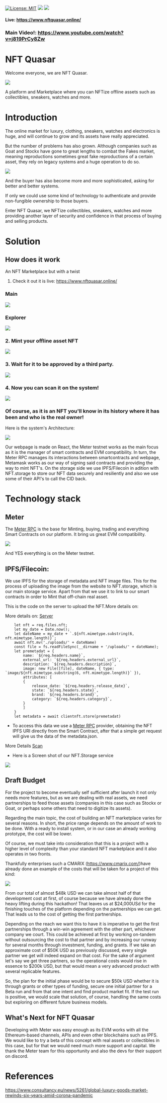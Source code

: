[![License: MIT](https://img.shields.io/badge/License-MIT-yellow.svg)](https://opensource.org/licenses/MIT) [<img src="https://img.shields.io/badge/View-Website-blue">](https://www.nftquasar.online/) [<img src="https://img.shields.io/badge/View-Video-red">](https://www.youtube.com/watch?v=j819PrCy8Zw)

#### Live: https://www.nftquasar.online/
### Main Video!: https://www.youtube.com/watch?v=j819PrCy8Zw

# NFT Quasar

Welcome everyone, we are NFT Quasar.

<img src="./Images/logo.png">

A platform and Marketplace where you can NFTize offline assets such as collectibles, sneakers, watches and more.

# Introduction

The online market for luxury, clothing, sneakers, watches and electronics is huge, and will continue to grow and its assets have really appreciated.

But the number of problems has also grown. Although companies such as Goat and Stockx have gone to great lengths to combat the Fakes market, meaning reproductions sometimes great fake reproductions of a certain asset, they rely on legacy systems and a huge operation to do so.

<img src="https://www.consultancy.eu/illustrations/news/detail/2020-11-19-095145419-Personal-luxury-goods-market-by-generation-_-Personal-luxury-goods-market-by-channel.jpg"> 


And the buyer has also become more and more sophisticated, asking for better and better systems. 

If only we could use some kind of technology to authenticate and provide non-fungible ownership to those buyers.

Enter NFT Quasar, we NFTize collectibles, sneakers, watches and more providing another layer of security and confidence in that process of buying and selling products.

# Solution 

## How does it work

An NFT Marketplace but with a twist

1. Check it out it is live: https://www.nftquasar.online/

### Main

<img src="./Images/1.png">

### Explorer

<img src="./Images/2.png">

### 2. Mint your offline asset NFT

<img src="./Images/3.png">

### 3. Wait for it to be approved by a third party.

<img src="./Images/4.png">

### 4. Now you can scan it on the system!

<img src="./Images/5.png">

### Of course, as it is an NFT you'll know in its history where it has been and who is the real owner!

Here is the system's Architecture:

<img src="./Images/6.png">

Our webpage is made on React, the Meter testnet works as the main focus as it is the manager of smart contracts and EVM compatibility. In turn, the Meter RPC manages its interactions between smartcontracts and webpage, Metamask works as our way of signing said contracts and providing the way to mint NFT's. On the storage side we use IPFS/Filecoin in adition with NFT.storage to store our NFT data securely and resiliently and also we use some of their API's to call the CID back.

# Technology stack

## Meter

The [Meter RPC](https://rpctest.meter.io/) is the base for Minting, buying, trading and everything Smart Contracts on our platform. It bring us great EVM compatibility.

<img src="https://i.ibb.co/GV8mQSB/contract.png">

And YES everything is on the Meter testnet.

## IPFS/Filecoin:

We use IPFS for the storage of metadata and NFT image files.
This for the process of uploading the image from the website to NFT.storage, which is our main storage service. Apart from that we use it to link to our smart contracts in order to Mint that off-chain real asset.

This is the code on the server to upload the NFT.More details on:

More details on: [Server](./Server/serverv3.js)

        let nft = req.files.nft;
        let my_date = Date.now();
        let dateName = my_date + `.${nft.mimetype.substring(6, nft.mimetype.length)}`;
        await nft.mv('./uploads/' + dateName)
        const file = fs.readFileSync(__dirname + '/uploads/' + dateName);
        let premetadat = {
            name: `${req.headers.name}`,
            external_url: `${req.headers.external_url}`,
            description: `${req.headers.description}`,
            image: new File([file], dateName, { type: `image/${nft.mimetype.substring(6, nft.mimetype.length)}` }),
            attributes: [
            {
                release_date: `${req.headers.release_date}`,
                state: `${req.headers.state}`,
                brand: `${req.headers.brand}`,
                category: `${req.headers.category}`,
            }
            ]
        }
        let metadata = await clientnft.store(premetadat)

- To access this data we use a [Meter RPC](https://rpctest.meter.io/) provider, obtaining the NFT IPFS URI directly from the Smart Contract, after that a simple get request will give us the data of the metadata.json.

More Details [Scan](./WebPage/src/pages/scan.js)


- Here is a Screen shot of our NFT.Storage service

<img src="./Images/7.png">

## Draft Budget

For the project to become eventually self sufficient after launch it not only needs more features, but as we are dealing with real assets, we need partnerships to feed those assets (companies in this case such as Stockx or Goat, or perhaps some others that need to digitize its assets).

Regarding the main topic, the cost of building an NFT marketplace varies for several reasons. In short, the price range depends on the amount of work to be done. With a ready to install system, or in our case an already working prototype, the cost will be lower.

Of course, we must take into consideration that this is a project with a higher level of complexity than your standard NFT marketplace and it also operates in two fronts. 

Thankfully enterprises such a CMARIX (https://www.cmarix.com/)have already done an example of the costs that will be taken for a project of this kind:

<img src="https://i.ibb.co/0y8QPG6/budget.png">

From our total of almost $48k USD we can take almost half of that development cost at first, of course because we have already done the heavy lifting during this hackathon! That leaves us at $24,000USd for the finishing touches of the platform depending on the partnerships we can get. That leads us to the cost of getting the first partnerships.

Depending on the reach we want this to have it is imperative to get the first partnerships through a win-win agreement with the other part, whichever company we court. This could be achieved at first by working on-tandem without outsourcing the cost to that partner and by increasing our runway for several months through investment, funding, and grants. If we take an approximate cost of $50K USD as previously discussed, every single partner we get will indeed expand on that cost. For the sake of argument let's say we get three partners, so the operational costs would rise in essence to $200k USD, but that would mean a very advanced product with several replicable features. 

So, the plan for the initial phase would be to secure $50k USD whether it is through grants or other types of funding, secure one initial partner for a Beta run and from that one intent and find product market fit. If the test run is positive, we would scale that solution, of course, handling the same costs but exploring on different future business models.


## What's Next for NFT Quasar

Developing with Meter was easy enough as its EVM works with all the Ethereum-based channels, APIs and even other blockchains such as IPFS.
We would like to try a beta of this concept with real assets or collectibles in this case, but for that we would need much more support and capital. We thank the Meter team for this opportunity and also the devs for their support on discord.

# References

https://www.consultancy.eu/news/5261/global-luxury-goods-market-rewinds-six-years-amid-corona-pandemic
